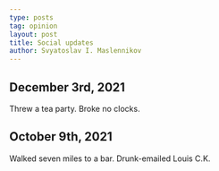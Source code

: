 ```yaml
---
type: posts
tag: opinion
layout: post
title: Social updates
author: Svyatoslav I. Maslennikov
---
```


## December 3rd, 2021

Threw a tea party. Broke no clocks.

## October 9th, 2021

Walked seven miles to a bar. Drunk-emailed Louis C.K.
